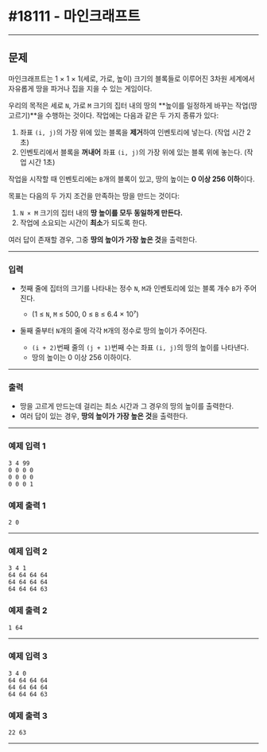 # #18111 - 마인크래프트

---

## 문제
마인크래프트는 1 × 1 × 1(세로, 가로, 높이) 크기의 블록들로 이루어진 3차원 세계에서 자유롭게 땅을 파거나 집을 지을 수 있는 게임이다.

우리의 목적은 세로 `N`, 가로 `M` 크기의 집터 내의 땅의 **높이를 일정하게 바꾸는 작업(땅 고르기)**을 수행하는 것이다. 작업에는 다음과 같은 두 가지 종류가 있다:

1. 좌표 `(i, j)`의 가장 위에 있는 블록을 **제거**하여 인벤토리에 넣는다. (작업 시간 2초)
2. 인벤토리에서 블록을 **꺼내어** 좌표 `(i, j)`의 가장 위에 있는 블록 위에 놓는다. (작업 시간 1초)

작업을 시작할 때 인벤토리에는 `B`개의 블록이 있고, 땅의 높이는 **0 이상 256 이하**이다.

목표는 다음의 두 가지 조건을 만족하는 땅을 만드는 것이다:

1. `N × M` 크기의 집터 내의 **땅 높이를 모두 동일하게 만든다.**
2. 작업에 소요되는 시간이 **최소**가 되도록 한다.

여러 답이 존재할 경우, 그중 **땅의 높이가 가장 높은 것**을 출력한다.

---

### 입력
- 첫째 줄에 집터의 크기를 나타내는 정수 `N`, `M`과 인벤토리에 있는 블록 개수 `B`가 주어진다.
    - (1 ≤ `N`, `M` ≤ 500, 0 ≤ `B` ≤ 6.4 × 10⁷)

- 둘째 줄부터 `N`개의 줄에 각각 `M`개의 정수로 땅의 높이가 주어진다.
    - `(i + 2)`번째 줄의 `(j + 1)`번째 수는 좌표 `(i, j)`의 땅의 높이를 나타낸다.
    - 땅의 높이는 0 이상 256 이하이다.

---

### 출력
- 땅을 고르게 만드는데 걸리는 최소 시간과 그 경우의 땅의 높이를 출력한다.
- 여러 답이 있는 경우, **땅의 높이가 가장 높은 것**을 출력한다.

---

### 예제 입력 1
```text
3 4 99
0 0 0 0
0 0 0 0
0 0 0 1
```

### 예제 출력 1
```text
2 0
```

---

### 예제 입력 2
```text
3 4 1
64 64 64 64
64 64 64 64
64 64 64 63
```

### 예제 출력 2
```text
1 64
```

---

### 예제 입력 3
```text
3 4 0
64 64 64 64
64 64 64 64
64 64 64 63
```

### 예제 출력 3
```text
22 63
```

---